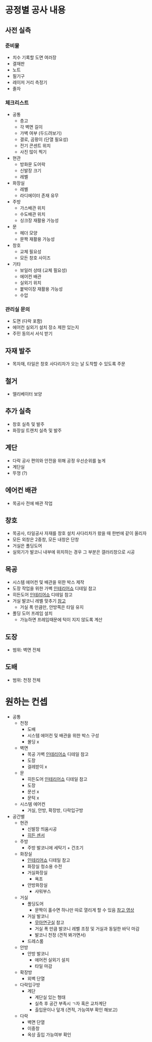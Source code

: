 # 공정별 공사 내용

## 사전 실측

### 준비물

* 치수 기록할 도면 여러장
* 결재판
* 노트
* 필기구
* 레이저 거리 측정기
* 줄자

### 체크리스트

* 공통
  * 층고
  * 각 벽면 길이
  * 가벽 여부 (두드려보기)
  * 결로, 곰팡이 (단열 필요성)
  * 전기 콘센트 위치
  * 사진 많이 찍기
* 현관
  * 방화문 도어락
  * 신발장 크기
  * 레벨
* 화장실
  * 레벨
  * 라디에이터 존재 유무
* 주방
  * 가스배관 위치
  * 수도배관 위치
  * 싱크장 재활용 가능성
* 문
  * 헤더 모양
  * 문짝 재활용 가능성
* 창호
  * 교체 필요성
  * 모든 창호 사이즈
* 기타
  * 보일러 상태 (교체 필요성)
  * 에어컨 배관
  * 실외기 위치
  * 붙박이장 재활용 가능성
  * 수압

### 관리실 문의
* 도면 (다락 포함)
* 에어컨 실외기 설치 장소 제한 있는지
* 주민 동의서 서식 받기

## 자재 발주

* 목자재, 타일은 창호 사다리차가 오는 날 도착할 수 있도록 주문

## 철거

* 엘리베이터 보양

## 추가 실측

* 창호 실측 및 발주
* 화장실 트렌치 실측 및 발주

## 계단

* 다락 공사 편의와 안전을 위해 공정 우선순위를 높게
* 계단실
* 뚜껑 (?)

## 에어컨 배관

* 목공사 전에 배관 작업

## 창호

* 목공사, 타일공사 자재를 창호 설치 사다리차가 왔을 때 한번에 같이 올리자
* 모든 외창은 2중창, 모든 내창은 단창
* 거실은 폴딩도어
* 실외기가 발코니 내부에 위치하는 경우 그 부분은 갤러리창으로 시공

## 목공

* 시스템 에어컨 및 배관을 위한 박스 제작
* 도장 작업을 위한 가벽 [인테리어쇼](https://www.youtube.com/watch?v=CA5X4F65hHk) 디테일 참고
* 히든도어 [인테리어쇼](https://www.youtube.com/watch?v=Le9_7Mattp0) 디테일 참고
* 거실 발코니 레벨 맞추기 [참고](http://www.drapt.com/drnews/?page_name=column_view&menu_key=8&view_count=15&sort_key=wdate&start=0&field=&s_que=&uid=19483)
  * 거실 폭 만큼만, 안방쪽은 타일 유지
* 폴딩 도어 프레임 설치
  * 가능하면 프레임때문에 턱이 지지 않도록 계산

## 도장

* 범위: 벽면 전체

## 도배

* 범위: 천정 전체



# 원하는 컨셉

* 공통
  * 천정
    * 도배
    * 시스템 에어컨 및 배관을 위한 박스 구성
    * 몰딩 x
  * 벽면
    * 목공 가벽 [인테리어쇼](https://www.youtube.com/watch?v=CA5X4F65hHk) 디테일 참고
    * 도장
    * 걸레받이 x
  * 문
    * 히든도어 [인테리어쇼](https://www.youtube.com/watch?v=Le9_7Mattp0) 디테일 참고
    * 도장
    * 문선 x
    * 문턱 x
  * 시스템 에어컨
    * 거실, 안방, 확장방, 다락입구방
* 공간별
  * 현관
    * 신발장 띄움시공
    * [히든 센서](https://www.youtube.com/watch?v=6l5ITVnQRcI)
  * 주방
    * 주방 발코니에 세탁기 + 건조기
  * 화장실
    * [인테리어쇼](https://www.youtube.com/watch?v=GN_AyigzUvA&list=PLKnn1JCMuq2a-c9bBVl74GYiMbr_mZZLC) 디테일 참고
    * 화장실 청소용 수전
    * 거실화장실
      * 욕조
    * 안방화장실
      * 샤워부스
  * 거실
    * 폴딩도어
      * 문짝이 홀수면 하나만 따로 열리게 할 수 있음 [참고 영상](https://youtu.be/yFWmizg9PNo?t=149)
    * 거실 발코니
      * [무아연구실](https://www.youtube.com/watch?v=kjX69dmPuZI&list=PLi-etruiVNGxT7ef6_AclnTOe9b0lWDaz) 참고
      * 거실 폭 만큼 발코니 레벨 조정 및 거실과 동일한 바닥 마감
      * 발코니 천정 (견적 봐가면서)
    * 드레스룸
  * 안방
    * 안방 발코니
      * 에어컨 실외기 설치
      * 타일 마감
  * 확장방
    * 외벽 단열
  * 다락입구방
    * 계단
      * 계단실 있는 형태
      * 실측 후 공간 부족시 ㄱ자 혹은 교차계단
      * 출입문이나 덮개 (견적, 가능여부 확인 해보고)
  * 다락
    * 벽면 단열
    * 이중창
    * 옥상 출입 가능여부 확인
